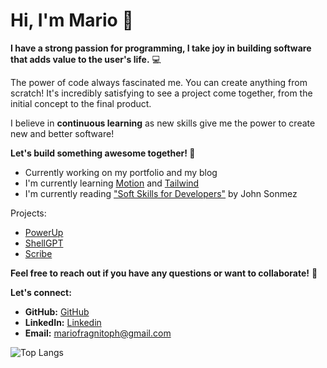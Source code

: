 # Hi, I'm Mario 🤖

**I have a strong passion for programming, I take joy in building software that
adds value to the user's life.** 💻

The power of code always fascinated me. You can create anything from scratch!
It's incredibly satisfying to see a project come together, from the initial
concept to the final product.

I believe in **continuous learning** as new skills give me the power to create
new and better software!

**Let's build something awesome together! 🚀** 

* Currently working on my portfolio and my blog
* I'm currently learning [Motion](https://motion.dev) and [Tailwind](https://tailwindcss.com)
* I'm currently reading ["Soft Skills for Developers"](https://www.goodreads.com/book/show/23232941-soft-skills) by John Sonmez

Projects:
* [PowerUp](https://github.com/C043/PowerUp-frontend)
* [ShellGPT](https://github.com/c043/shellgpt)
* [Scribe](https://github.com/C043/Scribe/)

**Feel free to reach out if you have any questions or want to collaborate!** 🤝 

**Let's connect:**
* **GitHub:** [GitHub](https://github.com/C043)
* **LinkedIn:** [Linkedin](https://linkedin.com/in/mario-fragnito)
* **Email:** [mariofragnitoph@gmail.com](mailto:mariofragnitoph@gmail.com)

![Top Langs](https://github-readme-stats.vercel.app/api/top-langs/?username=c043&layout=compact&theme=dark)

<!--
**C043/c043** is a ✨ _special_ ✨ repository because its `README.md` (this file) appears on your GitHub profile.

Here are some ideas to get you started:

- 🔭 I’m currently working on ...
- 🌱 I’m currently learning ...
- 👯 I’m looking to collaborate on ...
- 🤔 I’m looking for help with ...
- 💬 Ask me about ...
- 📫 How to reach me: ...
- 😄 Pronouns: ...
- ⚡ Fun fact: ...
-->
